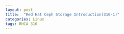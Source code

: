```yaml
---
layout: post
title:  "Red Hat Ceph Storage Introduction(310-1)"
categories: Linux
tags: RHCA 310
---
```

